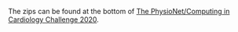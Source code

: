The zips can be found at the bottom of [The PhysioNet/Computing in Cardiology Challenge 2020](https://physionet.org/content/challenge-2020/1.0.2/).
